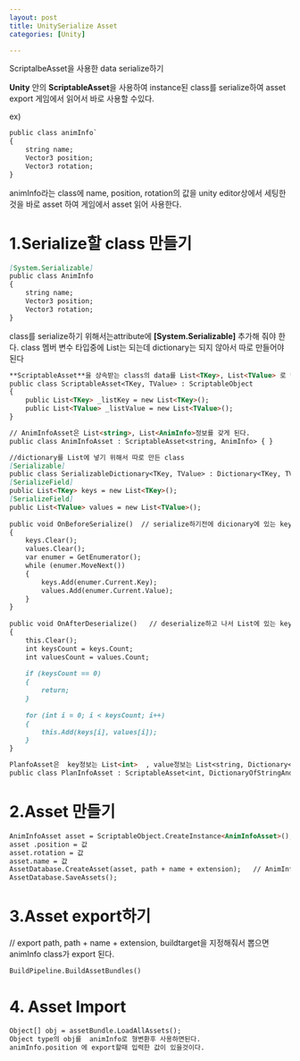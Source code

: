 ```yaml
---
layout: post
title: UnitySerialize Asset
categories: [Unity]

---
```

	
ScriptalbeAsset을 사용한 data serialize하기   

**Unity** 안의 **ScriptableAsset**을 사용하여 instance된 class를 serialize하여 asset export 게임에서 읽어서 바로 사용할 수있다.

ex)  

```markdown
public class animInfo`
{ 
	string name; 
	Vector3 position;
	Vector3 rotation; 
}
```

animInfo라는 class에 name, position, rotation의 값을 unity editor상에서 세팅한것을 바로 asset 하여 게임에서 asset 읽어 사용한다.
 
# 1.Serialize할 class 만들기

```markdown
[System.Serializable]
public class AnimInfo
{ 
	string name; 
	Vector3 position;
	Vector3 rotation; 
}
```

class를 serialize하기 위해서는attribute에 **[System.Serializable]** 추가해 줘야 한다.   class 멤버 변수 타입중에  List는 되는데 dictionary는 되지 않아서 따로 만들어야된다

```markdown
**ScriptableAsset**을 상속받는 class의 data를 List<TKey>, List<TValue> 로 만듬.
public class ScriptableAsset<TKey, TValue> : ScriptableObject 
{    
	public List<TKey> _listKey = new List<TKey>();    
	public List<TValue> _listValue = new List<TValue>();
}
```
 
```markdown
// AnimInfoAsset은 List<string>, List<AnimInfo>정보를 갖게 된다.
public class AnimInfoAsset : ScriptableAsset<string, AnimInfo> { } 
```

```markdown
//dictionary를 List에 넣기 위해서 따로 만든 class
[Serializable] 
public class SerializableDictionary<TKey, TValue> : Dictionary<TKey, TValue>, ISerializationCallbackReceiver  
[SerializeField]   
public List<TKey> keys = new List<TKey>(); 
[SerializeField]    
public List<TValue> values = new List<TValue>();
 
public void OnBeforeSerialize()  // serialize하기전에 dicionary에 있는 key값과 value를 옮겨 넣는다.
{  
	keys.Clear();       
	values.Clear();
	var enumer = GetEnumerator();       
	while (enumer.MoveNext())       
	{
		keys.Add(enumer.Current.Key);            
		values.Add(enumer.Current.Value);        
	}    
}
 
public void OnAfterDeserialize()   // deserialize하고 나서 List에 있는 key값과 value를 dictionary에 옮겨 넣는다.
{   
	this.Clear();
	int keysCount = keys.Count;       
	int valuesCount = values.Count;       
	
	if (keysCount == 0)       
	{           
		return;       
	}
	
	for (int i = 0; i < keysCount; i++)     
	{          
		this.Add(keys[i], values[i]);    
	}
}

PlanfoAsset은  key정보는 List<int>  , value정보는 List<string, Dictionary<string, string>>을 갖게 된다.
public class PlanInfoAsset : ScriptableAsset<int, DictionaryOfStringAndString> { }  
 ```
 
# 2.Asset 만들기
 
```markdown
AnimInfoAsset asset = ScriptableObject.CreateInstance<AnimInfoAsset>(); 
asset .position = 값
asset.rotation = 값
asset.name = 값
AssetDatabase.CreateAsset(asset, path + name + extension);   // AnimInfo정보가 있는 .asset파일을 path 경로 name.extention 으로 생성
AssetDatabase.SaveAssets();
```

# 3.Asset export하기

// export path, path + name + extension, buildtarget을 지정해줘서 뽑으면 animInfo class가 export 된다.
```markdown
BuildPipeline.BuildAssetBundles() 
```

# 4. Asset Import

```markdown
Object[] obj = assetBundle.LoadAllAssets();
Object type의 obj를  animInfo로 형변환후 사용하면된다.
animInfo.position 에 export할때 입력한 값이 있을것이다.
```
